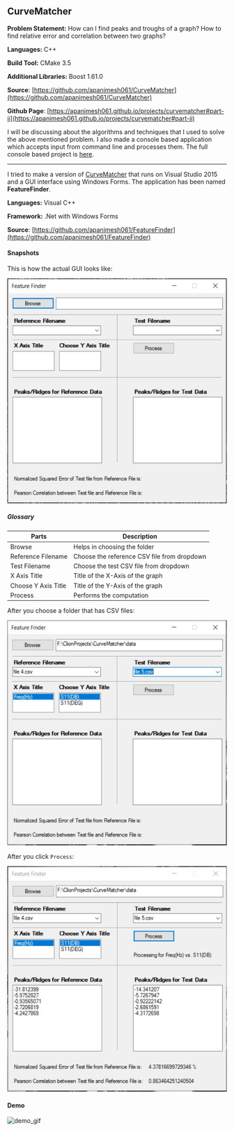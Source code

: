 ## CurveMatcher

**Problem Statement:** How can I find peaks and troughs of a graph? How to find relative error and correlation between two graphs?

**Languages:** C++

**Build Tool:** CMake 3.5

**Additional Libraries:** Boost 1.61.0

**Source**: [https://github.com/apanimesh061/CurveMatcher](https://github.com/apanimesh061/CurveMatcher)

**Github Page**: [https://apanimesh061.github.io/projects/curvematcher#part-ii](https://apanimesh061.github.io/projects/curvematcher#part-ii)

I will be discussing about the algorithms and techniques that I used to solve the above mentioned problem. I also made a console based application which accepts input from command line and processes them. The full console based project is [here](https://github.com/apanimesh061/CurveMatcher).

- - -

I tried to make a version of [CurveMatcher](https://github.com/apanimesh061/CurveMatcher) that runs on Visual Studio 2015 and a GUI interface using Windows Forms. The application has been named **FeatureFinder**.

**Languages:** Visual C++

**Framework:** .Net with Windows Forms

**Source**: [https://github.com/apanimesh061/FeatureFinder](https://github.com/apanimesh061/FeatureFinder)

#### Snapshots

This is how the actual GUI looks like:

![snapshot](images/snapshot.jpg)

##### Glossary

| Parts               | Description                                 |
| ------------------- | ------------------------------------------- |
| Browse              | Helps in choosing the folder                |
| Reference Filename  | Choose the reference CSV file from dropdown |
| Test Filename       | Choose the test CSV file from dropdown      |
| X Axis Title        | Title of the X-Axis of the graph            |
| Choose Y Axis Title | Title of the Y-Axis of the graph            |
| Process             | Performs the computation                    |


After you choose a folder that has CSV files:

![snapshot2](images/snapshot2.jpg)

After you click `Process`:

![snapshot3](images/snapshot3.jpg)


#### Demo

![demo_gif](images/demo.gif)
